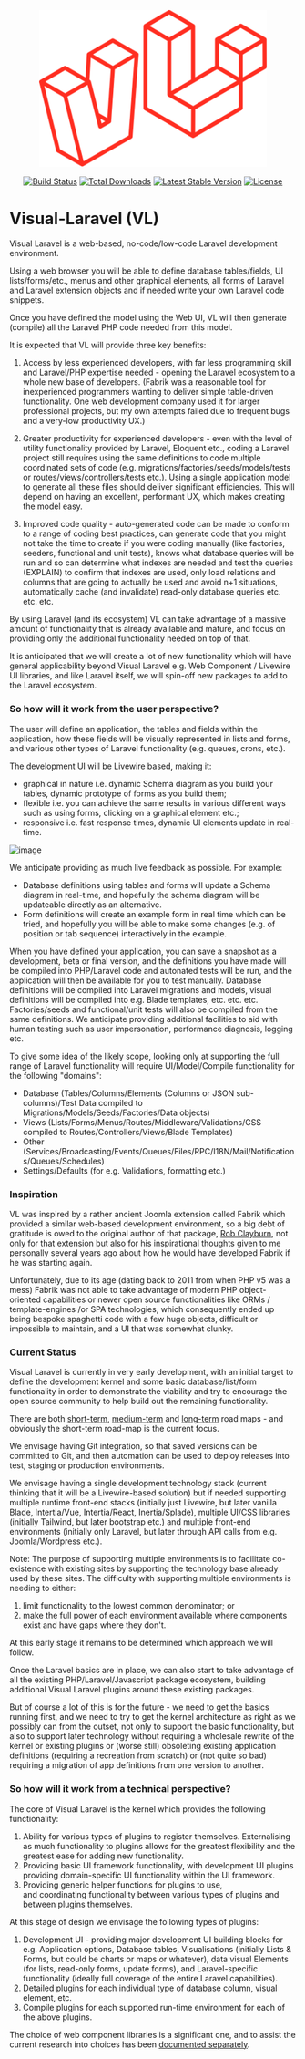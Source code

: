 <p align="center"><a href="https://github.com/Tranzakt/Visual-Laravel/" target="_blank"><img src="https://raw.githubusercontent.com/Tranzakt/Visual-Laravel/main/src/visual-laravel/resources/graphics/VisualLaravel.svg" width="400" alt="Visual Laravel Logo"></a></p>

<p align="center">
<a href="https://github.com/Tranzakt/Visual-Laravel/actions"><img src="https://github.com/Tranzakt/Visual-Laravel/workflows/tests/badge.svg" alt="Build Status"></a>
<a href="https://packagist.org/packages/Tranzakt/Visual-Laravel"><img src="https://img.shields.io/packagist/dt/Tranzakt/Visual-Laravel" alt="Total Downloads"></a>
<a href="https://packagist.org/packages/Tranzakt/Visual-Laravel"><img src="https://img.shields.io/packagist/v/Tranzakt/Visual-Laravel" alt="Latest Stable Version"></a>
<a href="https://packagist.org/packages/Tranzakt/Visual-Laravel"><img src="https://img.shields.io/packagist/l/Tranzakt/Visual-Laravel" alt="License"></a>
</p>

# Visual-Laravel (VL)
Visual Laravel is a web-based, no-code/low-code Laravel development environment.

Using a web browser you will be able to define database tables/fields, UI lists/forms/etc., menus and other graphical elements,
all forms of Laravel and Laravel extension objects and if needed write your own Laravel code snippets.

Once you have defined the model using the Web UI, VL will then generate (compile) all the Laravel PHP code needed from this model.

It is expected that VL will provide three key benefits:

1. Access by less experienced developers, with far less programming skill and Laravel/PHP expertise needed -
   opening the Laravel ecosystem to a whole new base of developers.
   (Fabrik was a reasonable tool for inexperienced programmers wanting to deliver simple table-driven functionality.
   One web development company used it for larger professional projects,
   but my own attempts failed due to frequent bugs and a very-low productivity UX.)

2. Greater productivity for experienced developers - even with the level of utility functionality provided by Laravel, Eloquent etc.,
   coding a Laravel project still requires using the same definitions to code multiple coordinated sets of code
   (e.g. migrations/factories/seeds/models/tests or routes/views/controllers/tests etc.).
   Using a single application model to generate all these files should deliver significant efficiencies.
   This will depend on having an excellent, performant UX, which makes creating the model easy.

3. Improved code quality - auto-generated code can be made to conform to a range of coding best practices,
   can generate code that you might not take the time to create if you were coding manually
   (like factories, seeders, functional and unit tests),
   knows what database queries will be run and so can 
   determine what indexes are needed and test the queries (EXPLAIN) to confirm that indexes are used,
   only load relations and columns that are going to actually be used and avoid n+1 situations,
   automatically cache (and invalidate) read-only database queries
   etc. etc. etc.

By using Laravel (and its ecosystem) VL can take advantage of a massive amount of functionality that is already available and mature,
and focus on providing only the additional functionality needed on top of that.

It is anticipated that we will create a lot of new functionality
which will have general applicability beyond Visual Laravel
e.g. Web Component / Livewire UI libraries,
and like Laravel itself, 
we will spin-off new packages to add to the Laravel ecosystem.

### So how will it work from the user perspective?

The user will define an application, the tables and fields within the application, how these fields will be visually 
represented in lists and forms, and various other types of Laravel functionality (e.g. queues, crons, etc.).

The development UI will be Livewire based, making it: 
* graphical in nature i.e. dynamic Schema diagram as you build your tables, dynamic prototype of forms as you build them;
* flexible i.e. you can achieve the same results in various different ways such as using forms, clicking on a graphical element etc.; 
* responsive i.e. fast response times, dynamic UI elements update in real-time.

![image](https://github.com/Tranzakt/Visual-Laravel/assets/3001893/3f1aa559-9237-4a2e-967d-d68cecc2da2f)

We anticipate providing as much live feedback as possible. For example:

* Database definitions using tables and forms will update a Schema diagram in real-time,
  and hopefully the schema diagram will be updateable directly as an alternative.
* Form definitions will create an example form in real time which can be tried, and hopefully you will be able
  to make some changes (e.g. of position or tab sequence) interactively in the example.

When you have defined your application, you can save a snapshot as a development, beta or final version,
and the definitions you have made will be compiled into PHP/Laravel code and autonated tests will be run, 
and the application will then be available for you to test manually.
Database definitions will be compiled into Laravel migrations and models,
visual definitions will be compiled into e.g. Blade templates, etc. etc. etc.
Factories/seeds and functional/unit tests will also be compiled from the same definitions.
We anticipate providing additional facilities to aid with human testing such as user impersonation,
performance diagnosis, logging etc.

To give some idea of the likely scope,
looking only at supporting the full range of Laravel functionality
will require UI/Model/Compile functionality for the following "domains":

* Database (Tables/Columns/Elements (Columns or JSON sub-columns)/Test Data compiled to Migrations/Models/Seeds/Factories/Data objects)
* Views (Lists/Forms/Menus/Routes/Middleware/Validations/CSS compiled to Routes/Controllers/Views/Blade Templates)
* Other (Services/Broadcasting/Events/Queues/Files/RPC/I18N/Mail/Notifications/Queues/Schedules)
* Settings/Defaults (for e.g. Validations, formatting etc.)

### Inspiration

VL was inspired by a rather ancient Joomla extension called Fabrik which provided a similar web-based development environment,
so a big debt of gratitude is owed to the original author of that package, 
[Rob Clayburn](https://github.com/pollen8), 
not only for that extension but also for his 
inspirational thoughts given to me personally several years ago
about how he would have developed Fabrik if he was starting again.

Unfortunately, due to its age 
(dating back to 2011 from when PHP v5 was a mess)
Fabrik was not able to take advantage of 
modern PHP object-oriented capabilities or 
newer open source functionalities 
like ORMs / template-engines /or SPA technologies,
which consequently ended up being bespoke spaghetti code
with a few huge objects, difficult or impossible to maintain,
and a UI that was somewhat clunky.

### Current Status

Visual Laravel is currently in very early development, with an initial target to define the development kernel and some basic 
database/list/form functionality in order to demonstrate the viability and 
try to encourage the open source community to help build out the remaining functionality.

There are both [short-term](./ROADMAP.md#the-short-term-roadmap), [medium-term](./ROADMAP.md#the-medium-term-roadmap) and [long-term](./ROADMAP.md#the-long-term-roadmap) road maps - 
and obviously the short-term road-map is the current focus.

We envisage having Git integration, so that saved versions can be committed to Git, 
and then automation can be used to deploy releases into test, staging or production environments.

We envisage having a single development technology stack (current thinking that it will be a Livewire-based solution) 
but if needed supporting multiple runtime front-end stacks 
(initially just Livewire, but later vanilla Blade, Intertia/Vue, Intertia/React, Inertia/Splade),
multiple UI/CSS libraries (initially Tailwind, but later bootstrap etc.)
and multiple front-end environments (initially only Laravel, but later through API calls from e.g. Joomla/Wordpress etc.).

Note: The purpose of supporting multiple environments is to facilitate co-existence with existing sites
by supporting the technology base already used by these sites.
The difficulty with supporting multiple environments is needing to either: 

1. limit functionality to the lowest common denominator; or
2. make the full power of each environment available where components exist and have gaps where they don't.

At this early stage it remains to be determined which approach we will follow.

Once the Laravel basics are in place, we can also start to take advantage of all the existing PHP/Laravel/Javascript package ecosystem, 
building additional Visual Laravel plugins around these existing packages.

But of course a lot of this is for the future - we need to get the basics running first,
and we need to try to get the kernel architecture as right as we possibly can from the outset,
not only to support the basic functionality, but also to support later technology 
without requiring a wholesale rewrite of the kernel or existing plugins 
or (worse still) obsoleting existing application definitions (requiring a recreation from scratch) 
or (not quite so bad) requiring a migration of app definitions from one version to another.

### So how will it work from a technical perspective?

The core of Visual Laravel is the kernel which provides the following functionality:
1. Ability for various types of plugins to register themselves.
Externalising as much functionality to plugins allows for the greatest flexibility
and the greatest ease for adding new functionality.
2. Providing basic UI framework functionality,
with development UI plugins providing domain-specific UI functionality within the UI framework.
3. Providing generic helper functions for plugins to use,  
and coordinating functionality between various types of plugins and between plugins themselves.

At this stage of design we envisage the following types of plugins:
1. Development UI - providing major development UI building blocks for
e.g. Application options, Database tables, Visualisations (initially Lists & Forms, but could be charts or maps or whatever),
data visual Elements (for lists, read-only forms, update forms),
and Laravel-specific functionality (ideally full coverage of the entire Laravel capabilities).
2. Detailed plugins for each individual type of database column, visual element, etc.
3. Compile plugins for each supported run-time environment for each of the above plugins.

The choice of web component libraries is a significant one, 
and to assist the current research into choices has been [documented separately](./UI-COMPONENTS.md).
